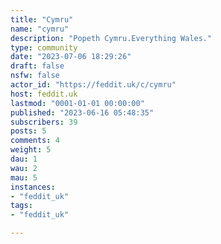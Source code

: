 ```yaml
---
title: "Cymru" 
name: "cymru"
description: "Popeth Cymru.Everything Wales."
type: community
date: "2023-07-06 18:29:26"
draft: false
nsfw: false
actor_id: "https://feddit.uk/c/cymru"
host: feddit.uk
lastmod: "0001-01-01 00:00:00"
published: "2023-06-16 05:48:35"
subscribers: 39
posts: 5
comments: 4
weight: 5
dau: 1
wau: 2
mau: 5
instances:
- "feddit_uk"
tags: 
- "feddit_uk"

---
```

